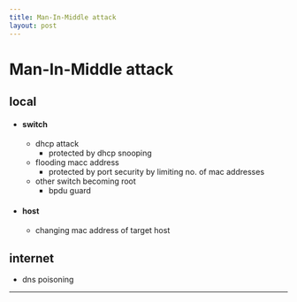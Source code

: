 ```yaml
---
title: Man-In-Middle attack
layout: post
---
```

    
# Man-In-Middle attack

## local 
* #### switch 
	* dhcp attack 
		* protected by dhcp snooping 
	* flooding macc address 
		* protected by port security by limiting no. of mac addresses 
	* other switch becoming root 
		* bpdu guard 
* #### host 
	* changing mac address of target host 

## internet 
* dns poisoning 

---
